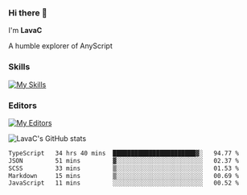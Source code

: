 ### Hi there 👋
I'm **LavaC**

A humble explorer of AnyScript

### Skills
[![My Skills](https://skillicons.dev/icons?i=js,ts,vue,nodejs,nuxtjs,astro,solidjs,tailwind)](https://skillicons.dev)

### Editors
[![My Editors](https://skillicons.dev/icons?i=neovim,vscode)](https://skillicons.dev)

![LavaC's GitHub stats](https://github-readme-stats.vercel.app/api?username=LavaCxx&show_icons=true&theme=synthwave)

<!--START_SECTION:waka-->

```txt
TypeScript   34 hrs 40 mins  ███████████████████████▓░   94.77 %
JSON         51 mins         ▓░░░░░░░░░░░░░░░░░░░░░░░░   02.37 %
SCSS         33 mins         ▒░░░░░░░░░░░░░░░░░░░░░░░░   01.53 %
Markdown     15 mins         ▒░░░░░░░░░░░░░░░░░░░░░░░░   00.69 %
JavaScript   11 mins         ░░░░░░░░░░░░░░░░░░░░░░░░░   00.52 %
```

<!--END_SECTION:waka-->
